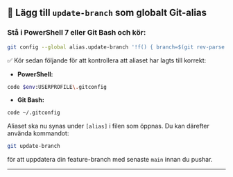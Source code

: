 ## 🧠 **Lägg till `update-branch` som globalt Git-alias**

### Stå i PowerShell 7 eller Git Bash och kör:

```bash
git config --global alias.update-branch '!f() { branch=$(git rev-parse --abbrev-ref HEAD); if [ "$branch" = "main" ]; then echo "Du står på main – byt först till en feature-branch."; exit 1; fi; echo "Uppdaterar och pushar branch: $branch"; git checkout main && git pull origin main && git checkout "$branch" && git pull --rebase origin main && git push origin "$branch" && echo "✅ Branch $branch uppdaterades och pushades framgångsrikt!";}; f'
```

✅ Kör sedan följande för att kontrollera att aliaset har lagts till korrekt:

- **PowerShell:**

```bash
code $env:USERPROFILE\.gitconfig
```

- **Git Bash:**

```bash
code ~/.gitconfig
```

Aliaset ska nu synas under `[alias]` i filen som öppnas. Du kan därefter använda kommandot:

```bash
git update-branch
```

för att uppdatera din feature-branch med senaste `main` innan du pushar.

---
